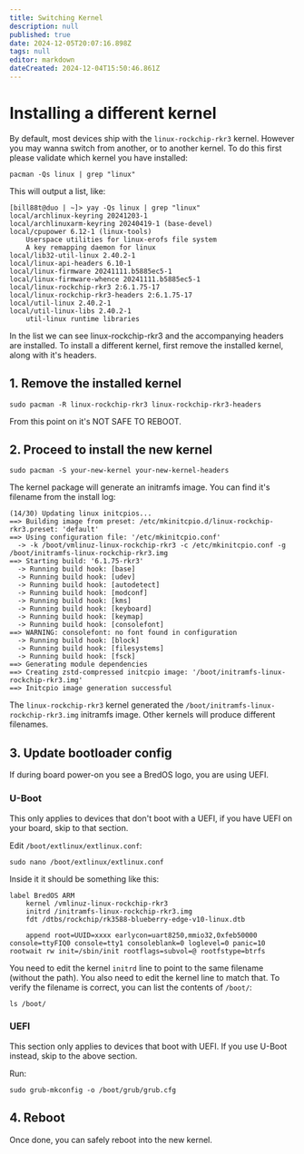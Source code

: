 ```yaml
---
title: Switching Kernel
description: null
published: true
date: 2024-12-05T20:07:16.898Z
tags: null
editor: markdown
dateCreated: 2024-12-04T15:50:46.861Z
---
```


# Installing a different kernel

By default, most devices ship with the `linux-rockchip-rkr3` kernel.
However you may wanna switch from another, or to another kernel.
To do this first please validate which kernel you have installed:

```
pacman -Qs linux | grep "linux"
```

This will output a list, like:

```
[bill88t@duo | ~]> yay -Qs linux | grep "linux"
local/archlinux-keyring 20241203-1
local/archlinuxarm-keyring 20240419-1 (base-devel)
local/cpupower 6.12-1 (linux-tools)
    Userspace utilities for linux-erofs file system
    A key remapping daemon for linux
local/lib32-util-linux 2.40.2-1
local/linux-api-headers 6.10-1
local/linux-firmware 20241111.b5885ec5-1
local/linux-firmware-whence 20241111.b5885ec5-1
local/linux-rockchip-rkr3 2:6.1.75-17
local/linux-rockchip-rkr3-headers 2:6.1.75-17
local/util-linux 2.40.2-1
local/util-linux-libs 2.40.2-1
    util-linux runtime libraries
```

In the list we can see linux-rockchip-rkr3 and the accompanying headers are installed.
To install a different kernel, first remove the installed kernel, along with it's headers.

## 1. Remove the installed kernel

```
sudo pacman -R linux-rockchip-rkr3 linux-rockchip-rkr3-headers
```

From this point on it's NOT SAFE TO REBOOT.

## 2. Proceed to install the new kernel

```
sudo pacman -S your-new-kernel your-new-kernel-headers
```

The kernel package will generate an initramfs image. You can find it's filename from the install log:

```
(14/30) Updating linux initcpios...
==> Building image from preset: /etc/mkinitcpio.d/linux-rockchip-rkr3.preset: 'default'
==> Using configuration file: '/etc/mkinitcpio.conf'
  -> -k /boot/vmlinuz-linux-rockchip-rkr3 -c /etc/mkinitcpio.conf -g /boot/initramfs-linux-rockchip-rkr3.img
==> Starting build: '6.1.75-rkr3'
  -> Running build hook: [base]
  -> Running build hook: [udev]
  -> Running build hook: [autodetect]
  -> Running build hook: [modconf]
  -> Running build hook: [kms]
  -> Running build hook: [keyboard]
  -> Running build hook: [keymap]
  -> Running build hook: [consolefont]
==> WARNING: consolefont: no font found in configuration
  -> Running build hook: [block]
  -> Running build hook: [filesystems]
  -> Running build hook: [fsck]
==> Generating module dependencies
==> Creating zstd-compressed initcpio image: '/boot/initramfs-linux-rockchip-rkr3.img'
==> Initcpio image generation successful
```

The `linux-rockchip-rkr3` kernel generated the `/boot/initramfs-linux-rockchip-rkr3.img` initramfs image. Other kernels will produce different filenames.

## 3. Update bootloader config

If during board power-on you see a BredOS logo, you are using UEFI.

### U-Boot

This only applies to devices that don't boot with a UEFI, if you have UEFI on your board, skip to that section.

Edit `/boot/extlinux/extlinux.conf`:

```
sudo nano /boot/extlinux/extlinux.conf
```

Inside it it should be something like this:

```
label BredOS ARM
    kernel /vmlinuz-linux-rockchip-rkr3
    initrd /initramfs-linux-rockchip-rkr3.img
    fdt /dtbs/rockchip/rk3588-blueberry-edge-v10-linux.dtb

    append root=UUID=xxxx earlycon=uart8250,mmio32,0xfeb50000 console=ttyFIQ0 console=tty1 consoleblank=0 loglevel=0 panic=10 rootwait rw init=/sbin/init rootflags=subvol=@ rootfstype=btrfs
```

You need to edit the kernel `initrd` line to point to the same filename (without the path).
You also need to edit the kernel line to match that.
To verify the filename is correct, you can list the contents of `/boot/`:

```
ls /boot/
```

### UEFI

This section only applies to devices that boot with UEFI. If you use U-Boot instead, skip to the above section.

Run:

```
sudo grub-mkconfig -o /boot/grub/grub.cfg
```

## 4. Reboot

Once done, you can safely reboot into the new kernel.
